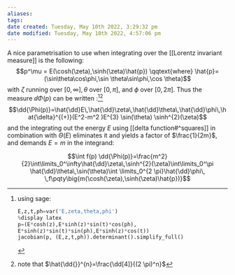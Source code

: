 ```yaml
---
aliases: 
tags: 
date created: Tuesday, May 10th 2022, 3:29:32 pm
date modified: Tuesday, May 10th 2022, 4:57:06 pm
---
```


A nice parametrisation to use when integrating over the [[Lorentz invariant measure]] is the following:
$$p^\mu = E(\cosh(\zeta),\sinh(\zeta)\hat{p}) \qqtext{where} \hat{p}=(\sin\theta\cos\phi,\sin \theta\sin\phi,\cos \theta)$$
with $\zeta$ running over $[0, \infty], \theta$ over $[0, \pi]$, and $\phi$ over $[0,2 \pi]$. Thus the measure  $\dd{\Phi(p)}$ can be written :[^1][^2]
            $$\dd{\Phi(p)}=\hat{\dd}E\,\hat{\dd}\zeta\,\hat{\dd}\theta\,\hat{\dd}\phi\,\hat{\delta}^{(+)}(E^2-m^2
            )E^{3} \sin(\theta) \sinh^{2}(\zeta)$$
and the integrating out the energy $E$ using [[delta function#^squares]] in combination with $\Theta(E)$ eliminates it and yields a factor of $\frac{1}{2m}$, and demands $E=m$ in the integrand:

$$\int f(p) \dd{\Phi(p)}=\frac{m^2}{2}\int\limits_0^\infty\hat{\dd}\zeta\,\sinh^{2}(\zeta)\int\limits_0^\pi \hat{\dd}\theta\,\sin(\theta)\int \limits_0^{2 \pi}\hat{\dd}\phi\,   \,f\pqty\big{m(\cosh(\zeta),\sinh(\zeta)\hat{p})}$$




[^1]: using sage:
    ```python
    E,z,t,ph=var('E,zeta,theta,phi')
    %display latex
    p=(E*cosh(z),E*sinh(z)*sin(t)*cos(ph),
    E*sinh(z)*sin(t)*sin(ph),E*sinh(z)*cos(t))
    jacobian(p, (E,z,t,ph)).determinant().simplify_full()
    ```
    
[^2]: note that $\hat{\dd{}}^{n}=\frac{\dd[4]}{(2 \pi)^n}$
